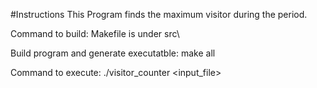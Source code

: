 #Instructions
This Program finds the maximum visitor during the period.

Command to build:
Makefile is under src\

Build program and generate executatble:
make all

Command to execute:
./visitor_counter <input_file>
